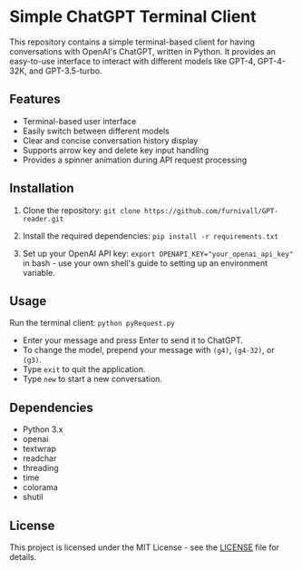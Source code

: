 # Simple ChatGPT Terminal Client

This repository contains a simple terminal-based client for having conversations with OpenAI's ChatGPT, written in Python. It provides an easy-to-use interface to interact with different models like GPT-4, GPT-4-32K, and GPT-3.5-turbo.

## Features

- Terminal-based user interface
- Easily switch between different models
- Clear and concise conversation history display
- Supports arrow key and delete key input handling
- Provides a spinner animation during API request processing

## Installation

1. Clone the repository:
`git clone https://github.com/furnivall/GPT-reader.git`

2. Install the required dependencies:
`pip install -r requirements.txt`

3. Set up your OpenAI API key:
`export OPENAPI_KEY="your_openai_api_key"` in bash - use your own shell's guide to setting up an environment variable.


## Usage

Run the terminal client:
`python pyRequest.py`


- Enter your message and press Enter to send it to ChatGPT.
- To change the model, prepend your message with `(g4)`, `(g4-32)`, or `(g3)`.
- Type `exit` to quit the application.
- Type `new` to start a new conversation.

## Dependencies

- Python 3.x
- openai
- textwrap
- readchar
- threading
- time
- colorama
- shutil

## License

This project is licensed under the MIT License - see the [LICENSE](LICENSE) file for details.


